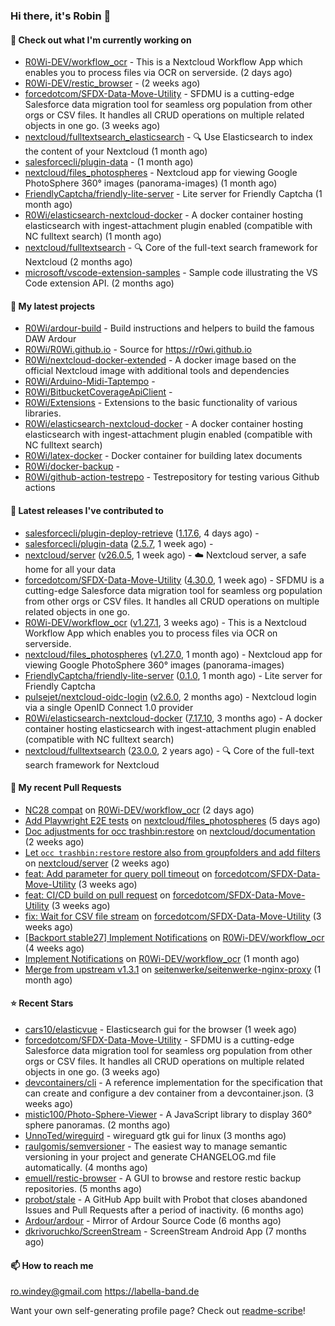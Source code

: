 ### Hi there, it's Robin 👋

#### 👷 Check out what I'm currently working on

- [R0Wi-DEV/workflow_ocr](https://github.com/R0Wi-DEV/workflow_ocr) - This is a Nextcloud Workflow App which enables you to process files via OCR on serverside. (2 days ago)
- [R0Wi-DEV/restic_browser](https://github.com/R0Wi-DEV/restic_browser) -  (2 weeks ago)
- [forcedotcom/SFDX-Data-Move-Utility](https://github.com/forcedotcom/SFDX-Data-Move-Utility) - SFDMU is a cutting-edge Salesforce data migration tool for seamless org population from other orgs or CSV files. It handles all CRUD operations on multiple related objects in one go. (3 weeks ago)
- [nextcloud/fulltextsearch_elasticsearch](https://github.com/nextcloud/fulltextsearch_elasticsearch) - 🔍 Use Elasticsearch to index the content of your Nextcloud (1 month ago)
- [salesforcecli/plugin-data](https://github.com/salesforcecli/plugin-data) -  (1 month ago)
- [nextcloud/files_photospheres](https://github.com/nextcloud/files_photospheres) - Nextcloud app for viewing Google PhotoSphere 360° images (panorama-images) (1 month ago)
- [FriendlyCaptcha/friendly-lite-server](https://github.com/FriendlyCaptcha/friendly-lite-server) - Lite server for Friendly Captcha (1 month ago)
- [R0Wi/elasticsearch-nextcloud-docker](https://github.com/R0Wi/elasticsearch-nextcloud-docker) - A docker container hosting elasticsearch with ingest-attachment plugin enabled (compatible with NC fulltext search) (1 month ago)
- [nextcloud/fulltextsearch](https://github.com/nextcloud/fulltextsearch) - 🔍 Core of the full-text search framework for Nextcloud (2 months ago)
- [microsoft/vscode-extension-samples](https://github.com/microsoft/vscode-extension-samples) - Sample code illustrating the VS Code extension API. (2 months ago)

#### 🌱 My latest projects

- [R0Wi/ardour-build](https://github.com/R0Wi/ardour-build) - Build instructions and helpers to build the famous DAW Ardour
- [R0Wi/R0Wi.github.io](https://github.com/R0Wi/R0Wi.github.io) - Source for https://r0wi.github.io
- [R0Wi/nextcloud-docker-extended](https://github.com/R0Wi/nextcloud-docker-extended) - A docker image based on the official Nextcloud image with additional tools and dependencies
- [R0Wi/Arduino-Midi-Taptempo](https://github.com/R0Wi/Arduino-Midi-Taptempo) - 
- [R0Wi/BitbucketCoverageApiClient](https://github.com/R0Wi/BitbucketCoverageApiClient) - 
- [R0Wi/Extensions](https://github.com/R0Wi/Extensions) - Extensions to the basic functionality of various libraries.
- [R0Wi/elasticsearch-nextcloud-docker](https://github.com/R0Wi/elasticsearch-nextcloud-docker) - A docker container hosting elasticsearch with ingest-attachment plugin enabled (compatible with NC fulltext search)
- [R0Wi/latex-docker](https://github.com/R0Wi/latex-docker) - Docker container for building latex documents
- [R0Wi/docker-backup](https://github.com/R0Wi/docker-backup) - 
- [R0Wi/github-action-testrepo](https://github.com/R0Wi/github-action-testrepo) - Testrepository for testing various Github actions

#### 🔭 Latest releases I've contributed to

- [salesforcecli/plugin-deploy-retrieve](https://github.com/salesforcecli/plugin-deploy-retrieve) ([1.17.6](https://github.com/salesforcecli/plugin-deploy-retrieve/releases/tag/1.17.6), 4 days ago) - 
- [salesforcecli/plugin-data](https://github.com/salesforcecli/plugin-data) ([2.5.7](https://github.com/salesforcecli/plugin-data/releases/tag/2.5.7), 1 week ago) - 
- [nextcloud/server](https://github.com/nextcloud/server) ([v26.0.5](https://github.com/nextcloud/server/releases/tag/v26.0.5), 1 week ago) - ☁️ Nextcloud server, a safe home for all your data
- [forcedotcom/SFDX-Data-Move-Utility](https://github.com/forcedotcom/SFDX-Data-Move-Utility) ([4.30.0](https://github.com/forcedotcom/SFDX-Data-Move-Utility/releases/tag/4.30.0), 1 week ago) - SFDMU is a cutting-edge Salesforce data migration tool for seamless org population from other orgs or CSV files. It handles all CRUD operations on multiple related objects in one go.
- [R0Wi-DEV/workflow_ocr](https://github.com/R0Wi-DEV/workflow_ocr) ([v1.27.1](https://github.com/R0Wi-DEV/workflow_ocr/releases/tag/v1.27.1), 3 weeks ago) - This is a Nextcloud Workflow App which enables you to process files via OCR on serverside.
- [nextcloud/files_photospheres](https://github.com/nextcloud/files_photospheres) ([v1.27.0](https://github.com/nextcloud/files_photospheres/releases/tag/v1.27.0), 1 month ago) - Nextcloud app for viewing Google PhotoSphere 360° images (panorama-images)
- [FriendlyCaptcha/friendly-lite-server](https://github.com/FriendlyCaptcha/friendly-lite-server) ([0.1.0](https://github.com/FriendlyCaptcha/friendly-lite-server/releases/tag/0.1.0), 1 month ago) - Lite server for Friendly Captcha
- [pulsejet/nextcloud-oidc-login](https://github.com/pulsejet/nextcloud-oidc-login) ([v2.6.0](https://github.com/pulsejet/nextcloud-oidc-login/releases/tag/v2.6.0), 2 months ago) - Nextcloud login via a single OpenID Connect 1.0 provider
- [R0Wi/elasticsearch-nextcloud-docker](https://github.com/R0Wi/elasticsearch-nextcloud-docker) ([7.17.10](https://github.com/R0Wi/elasticsearch-nextcloud-docker/releases/tag/7.17.10), 3 months ago) - A docker container hosting elasticsearch with ingest-attachment plugin enabled (compatible with NC fulltext search)
- [nextcloud/fulltextsearch](https://github.com/nextcloud/fulltextsearch) ([23.0.0](https://github.com/nextcloud/fulltextsearch/releases/tag/23.0.0), 2 years ago) - 🔍 Core of the full-text search framework for Nextcloud

#### 🔨 My recent Pull Requests

- [NC28 compat](https://github.com/R0Wi-DEV/workflow_ocr/pull/224) on [R0Wi-DEV/workflow_ocr](https://github.com/R0Wi-DEV/workflow_ocr) (2 days ago)
- [Add Playwright E2E tests](https://github.com/nextcloud/files_photospheres/pull/129) on [nextcloud/files_photospheres](https://github.com/nextcloud/files_photospheres) (5 days ago)
- [Doc adjustments for occ trashbin:restore](https://github.com/nextcloud/documentation/pull/11011) on [nextcloud/documentation](https://github.com/nextcloud/documentation) (2 weeks ago)
- [Let `occ trashbin:restore` restore also from groupfolders and add filters](https://github.com/nextcloud/server/pull/39818) on [nextcloud/server](https://github.com/nextcloud/server) (2 weeks ago)
- [feat: Add parameter for query poll timeout](https://github.com/forcedotcom/SFDX-Data-Move-Utility/pull/624) on [forcedotcom/SFDX-Data-Move-Utility](https://github.com/forcedotcom/SFDX-Data-Move-Utility) (3 weeks ago)
- [feat: CI/CD build on pull request](https://github.com/forcedotcom/SFDX-Data-Move-Utility/pull/622) on [forcedotcom/SFDX-Data-Move-Utility](https://github.com/forcedotcom/SFDX-Data-Move-Utility) (3 weeks ago)
- [fix: Wait for CSV file stream](https://github.com/forcedotcom/SFDX-Data-Move-Utility/pull/621) on [forcedotcom/SFDX-Data-Move-Utility](https://github.com/forcedotcom/SFDX-Data-Move-Utility) (3 weeks ago)
- [[Backport stable27] Implement Notifications](https://github.com/R0Wi-DEV/workflow_ocr/pull/214) on [R0Wi-DEV/workflow_ocr](https://github.com/R0Wi-DEV/workflow_ocr) (4 weeks ago)
- [Implement Notifications](https://github.com/R0Wi-DEV/workflow_ocr/pull/213) on [R0Wi-DEV/workflow_ocr](https://github.com/R0Wi-DEV/workflow_ocr) (1 month ago)
- [Merge from upstream v1.3.1](https://github.com/seitenwerke/seitenwerke-nginx-proxy/pull/71) on [seitenwerke/seitenwerke-nginx-proxy](https://github.com/seitenwerke/seitenwerke-nginx-proxy) (1 month ago)

#### ⭐ Recent Stars

- [cars10/elasticvue](https://github.com/cars10/elasticvue) - Elasticsearch gui for the browser (1 week ago)
- [forcedotcom/SFDX-Data-Move-Utility](https://github.com/forcedotcom/SFDX-Data-Move-Utility) - SFDMU is a cutting-edge Salesforce data migration tool for seamless org population from other orgs or CSV files. It handles all CRUD operations on multiple related objects in one go. (3 weeks ago)
- [devcontainers/cli](https://github.com/devcontainers/cli) - A reference implementation for the specification that can create and configure a dev container from a devcontainer.json. (3 weeks ago)
- [mistic100/Photo-Sphere-Viewer](https://github.com/mistic100/Photo-Sphere-Viewer) - A JavaScript library to display 360° sphere panoramas. (2 months ago)
- [UnnoTed/wireguird](https://github.com/UnnoTed/wireguird) - wireguard gtk gui for linux (3 months ago)
- [raulgomis/semversioner](https://github.com/raulgomis/semversioner) - The easiest way to manage semantic versioning in your project and generate CHANGELOG.md file automatically. (4 months ago)
- [emuell/restic-browser](https://github.com/emuell/restic-browser) - A GUI to browse and restore restic backup repositories. (5 months ago)
- [probot/stale](https://github.com/probot/stale) - A GitHub App built with Probot that closes abandoned Issues and Pull Requests after a period of inactivity. (6 months ago)
- [Ardour/ardour](https://github.com/Ardour/ardour) - Mirror of Ardour Source Code (6 months ago)
- [dkrivoruchko/ScreenStream](https://github.com/dkrivoruchko/ScreenStream) - ScreenStream Android App (7 months ago)

#### 📫 How to reach me
[ro.windey@gmail.com](mailto:ro.windey@gmailcom)
https://labella-band.de

Want your own self-generating profile page? Check out [readme-scribe](https://github.com/muesli/readme-scribe)!